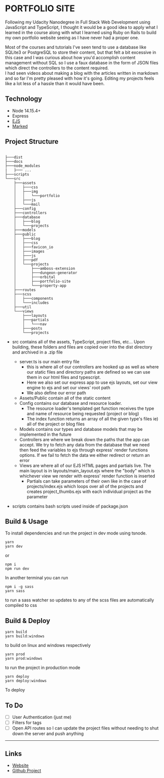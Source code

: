 # PORTFOLIO SITE

Following my Udacity Nanodegree in Full Stack Web Development using JavaScript and TypeScript, I thought it would be a good idea to apply what I learned in the course along with what I learned using Ruby on Rails to build my own portfolio website seeing as I have never had a proper one.

Most of the courses and tutorials I've seen tend to use a database like SQLite3 or PostgreSQL to store their content, but that felt a bit excessive in this case and I was curious about how you'd accomplish content management without SQL so I use a faux database in the form of JSON files which direct the controllers to the content required.<br>
I had seen videos about making a blog with the articles written in markdown and so far I'm pretty pleased with how it's going. Editing my projects feels like a lot less of a hassle than it would have been.

## Technology

* Node 14.15.4+
* Express
* [EJS](https://ejs.co/)
* [Marked](https://marked.js.org/)


## Project Structure

```

├───dist
├───docs
├───node_modules
|   ├─── ...                    
├───scripts                        
└───src                            
    ├───assets                     
    │   ├───css                    
    │   ├───img                    
    │   │   └───portfolio          
    │   ├───js                     
    │   └───mail                   
    ├───config                     
    ├───controllers                
    ├───database                   
    │   ├───blog                   
    │   └───projects               
    ├───models                     
    ├───public                     
    │   ├───blog                   
    │   ├───css                    
    │   ├───favicon_io             
    │   ├───images                 
    │   ├───js                     
    │   ├───pdf                    
    │   └───projects               
    │       ├───amboss-extension   
    │       ├───dungeon-generator  
    │       ├───orbital            
    │       ├───portfolio-site     
    │       └───property-app       
    ├───routes                     
    ├───scss                       
    │   ├───components             
    │   └───includes               
    ├───util                       
    └───views              
        ├───layouts                
        ├───partials               
        │   └───nav                
        ├───posts                  
        └───projects       

```

* src contains all of the assets, TypeScript, project files, etc... Upon building, these folders and files are copied over into the dist directory and archived in a .zip file
  * server.ts is our main entry file
    * this is where all of our controllers are hooked up as well as where our static files and directory paths are defined so we can use them in our html files and typescript. 
    * Here we also set our express app to use ejs layouts, set our view engine to ejs and set our views' root path
    * We also define our error path
  * Assets/Public contain all of the static content
  * Config contains our database and resource loader. 
    * The resource loader's templated get function receives the type and name of resource being requested (project or blog)
    * The index function returns an array of all the given type's files ie) all of the project or blog files
  * Models contains our types and database models that may be implemented in the future
  * Controllers are where we break down the paths that the app can accept. We try to fetch any data from the database that we need then feed the variables to ejs through express' render functions options. If we fail to fetch the data we either redirect or return an error
  * Views are where all of our EJS HTML pages and partials live. The main layout is in layouts/main_layout.ejs where the "body" which is whichever view we render with express' render function is inserted 
    * Partials can take parameters of their own like in the case of projects/index.ejs which loops over all of the projects and creates project_thumbs.ejs with each individual project as the parameter

* scripts contains bash scripts used inside of package.json

## Build & Usage

To install dependencies and run the project in dev mode using tsnode.
```
yarn 
yarn dev
```
or
```
npm i
npm run dev
```

In another terminal you can run
```
npm i -g sass
yarn sass
```

to run a sass watcher so updates to any of the scss files are automatically compiled to css

## Build & Deploy

```
yarn build
yarn build:windows
```
to build on linux and windows respectively

```
yarn prod
yarn prod:windows
```
to run the project in production mode

```
yarn deploy
yarn deploy:windows
```
To deploy

## To Do

- [ ] User Authentication (just me)
- [ ] Filters for tags
- [ ] Open API routes so I can update the project files without needing to shut down the server and push anything

------------

## Links

- [Website](https://nclarke.dev)
- [Github Project](https://github.com/null-usr/portfolio-site)